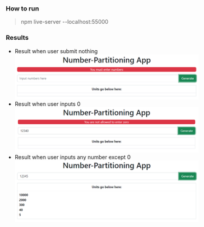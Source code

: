 ### How to run 

> npm live-server --localhost:55000

### Results
* Result when user submit nothing
  ![Result when user submit nothing](error-1.png "Result when user inputs nothing")
* Result when user inputs 0
  ![Result when user inputs 0](error-2.png "Result when user inputs 0")
* Result when user inputs any number except 0
  ![Result when user inputs any number except 0](success.png "Result when user inputs any number except 0")
